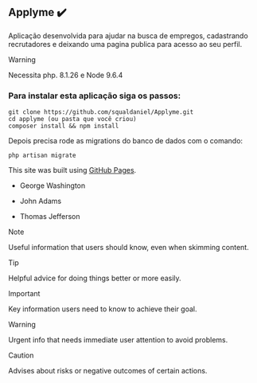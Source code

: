 ## Applyme :heavy_check_mark:
Aplicação desenvolvida para ajudar na busca de empregos, cadastrando recrutadores e deixando uma pagina publica para acesso ao seu perfil.
> [!WARNING]
> Necessita php. 8.1.26 e Node 9.6.4

### Para instalar esta aplicação siga os passos: 
```
git clone https://github.com/squaldaniel/Applyme.git
cd applyme (ou pasta que você criou)
composer install && npm install
```
Depois precisa rode as migrations do banco de dados com o comando:
```
php artisan migrate
```

This site was built using [GitHub Pages](https://pages.github.com/).

- George Washington
* John Adams
+ Thomas Jefferson

> [!NOTE]
> Useful information that users should know, even when skimming content.

> [!TIP]
> Helpful advice for doing things better or more easily.

> [!IMPORTANT]
> Key information users need to know to achieve their goal.

> [!WARNING]
> Urgent info that needs immediate user attention to avoid problems.

> [!CAUTION]
> Advises about risks or negative outcomes of certain actions.


